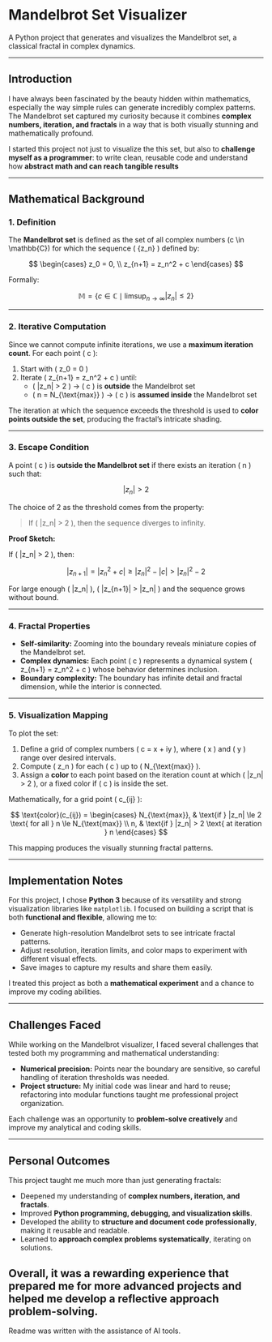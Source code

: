 # Mandelbrot Set Visualizer

A Python project that generates and visualizes the Mandelbrot set, a classical fractal in complex dynamics.

---

## Introduction

I have always been fascinated by the beauty hidden within mathematics, especially the way simple rules can generate incredibly complex patterns. The Mandelbrot set captured my curiosity because it combines **complex numbers, iteration, and fractals** in a way that is both visually stunning and mathematically profound.  

I started this project not just to visualize the this set, but also to **challenge myself as a programmer**: to write clean, reusable code and understand how **abstract math and can reach tangible results**


---

## Mathematical Background

### 1. Definition

The **Mandelbrot set**  is defined as the set of all complex numbers \(c \in \mathbb{C}\) for which the sequence \( \{z_n\} \) defined by:

$$
\begin{cases}
z_0 = 0, \\
z_{n+1} = z_n^2 + c
\end{cases}
$$

Formally:

$$
\mathbb{M} = \{ c \in \mathbb{C} \mid \limsup_{n \to \infty} |z_n| \le 2 \}
$$

---

### 2. Iterative Computation

Since we cannot compute infinite iterations, we use a **maximum iteration count**. For each point \( c \):

1. Start with \( z_0 = 0 \)  
2. Iterate \( z_{n+1} = z_n^2 + c \) until:  
   - \( |z_n| > 2 \) → \( c \) is **outside** the Mandelbrot set  
   - \( n = N_{\text{max}} \) → \( c \) is **assumed inside** the Mandelbrot set  

The iteration at which the sequence exceeds the threshold is used to **color points outside the set**, producing the fractal’s intricate shading.

---

### 3. Escape Condition

A point \( c \) is **outside the Mandelbrot set** if there exists an iteration \( n \) such that:

$$
|z_n| > 2
$$

The choice of 2 as the threshold comes from the property:

> If \( |z_n| > 2 \), then the sequence diverges to infinity.

**Proof Sketch:**  

If \( |z_n| > 2 \), then:

$$
|z_{n+1}| = |z_n^2 + c| \ge |z_n|^2 - |c| > |z_n|^2 - 2
$$

For large enough \( |z_n| \), \( |z_{n+1}| > |z_n| \) and the sequence grows without bound.

---

### 4. Fractal Properties

- **Self-similarity:** Zooming into the boundary reveals miniature copies of the Mandelbrot set.  
- **Complex dynamics:** Each point \( c \) represents a dynamical system \( z_{n+1} = z_n^2 + c \) whose behavior determines inclusion.  
- **Boundary complexity:** The boundary has infinite detail and fractal dimension, while the interior is connected.

---

### 5. Visualization Mapping

To plot the set:

1. Define a grid of complex numbers \( c = x + iy \), where \( x \) and \( y \) range over desired intervals.  
2. Compute \( z_n \) for each \( c \) up to \( N_{\text{max}} \).  
3. Assign a **color** to each point based on the iteration count at which \( |z_n| > 2 \), or a fixed color if \( c \) is inside the set.

Mathematically, for a grid point \( c_{ij} \):

$$
\text{color}(c_{ij}) =
\begin{cases}
N_{\text{max}}, & \text{if } |z_n| \le 2 \text{ for all } n \le N_{\text{max}} \\
n, & \text{if } |z_n| > 2 \text{ at iteration } n
\end{cases}
$$

This mapping produces the visually stunning fractal patterns.

---

## Implementation Notes

For this project, I chose **Python 3** because of its versatility and strong visualization libraries like `matplotlib`. I focused on building a script that is both **functional and flexible**, allowing me to:

- Generate high-resolution Mandelbrot sets to see intricate fractal patterns.  
- Adjust resolution, iteration limits, and color maps to experiment with different visual effects.  
- Save images to capture my results and share them easily.  

I treated this project as both a **mathematical experiment** and a chance to improve my coding abilities.

---

## Challenges Faced

While working on the Mandelbrot visualizer, I faced several challenges that tested both my programming and mathematical understanding:
 
- **Numerical precision:** Points near the boundary are sensitive, so careful handling of iteration thresholds was needed.  
- **Project structure:** My initial code was linear and hard to reuse; refactoring into modular functions taught me professional project organization.

Each challenge was an opportunity to **problem-solve creatively** and improve my analytical and coding skills.

---

## Personal Outcomes

This project taught me much more than just generating fractals:

- Deepened my understanding of **complex numbers, iteration, and fractals**.  
- Improved **Python programming, debugging, and visualization skills**.  
- Developed the ability to **structure and document code professionally**, making it reusable and readable.    
- Learned to **approach complex problems systematically**, iterating on solutions.

Overall, it was a **rewarding experience** that prepared me for more advanced projects and helped me develop a reflective approach problem-solving.
---

Readme was written with the assistance of AI tools.
